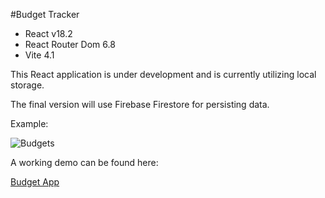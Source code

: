 #Budget Tracker 

* React v18.2
* React Router Dom 6.8
* Vite 4.1

This React application is under development and is currently utilizing local storage.

The final version will use Firebase Firestore for persisting data.


Example:

![Budgets](https://firebasestorage.googleapis.com/v0/b/richmond-apps-usa.appspot.com/o/images%2Fmisc%2FScreenshot%202023-09-19%20at%208.03.26%20PM.png?alt=media&token=c6156b78-cc9c-4a2f-8608-348f8678baa3)


A working demo can be found here:

[Budget App](https://react-budget-dashboard.web.app/ "Budget App")
